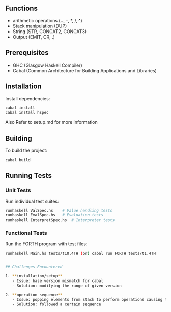
## Functions
- arithmetic operations (+, -, *, /, ^)
- Stack manipulation (DUP)
- String (STR, CONCAT2, CONCAT3)
- Output (EMIT, CR, .)

## Prerequisites

- GHC (Glasgow Haskell Compiler)
- Cabal (Common Architecture for Building Applications and Libraries)


## Installation


Install dependencies:
```bash
cabal install
cabal install hspec
```
Also Refer to setup.md for more information
## Building

To build the project:
```bash
cabal build
```

## Running Tests

### Unit Tests
Run individual test suites:
```bash
runhaskell ValSpec.hs    # Value handling tests
runhaskell EvalSpec.hs   # Evaluation tests
runhaskell InterpretSpec.hs  # Interpreter tests
```

### Functional Tests
Run the FORTH program with test files:
```bash
runhaskell Main.hs tests/t10.4TH (or) cabal run FORTH tests/t1.4TH 


## Challenges Encountered

1. **installation/setup**
   - Issue: base version mismatch for cabal
   - Solution: modifying the range of given version

2. **operation sequence**
   - Issue: popping elements from stack to perform operations causing the sequence of elements to be jumbled
   - Solution: followed a certain sequence


